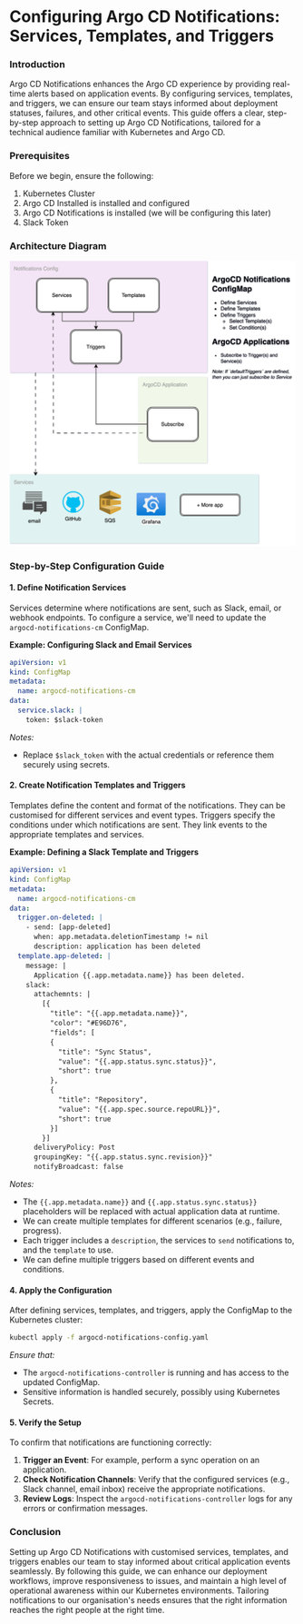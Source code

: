 # Configuring Argo CD Notifications: Services, Templates, and Triggers

### Introduction

Argo CD Notifications enhances the Argo CD experience by providing real-time alerts based on application events. By configuring services, templates, and triggers, we can ensure our team stays informed about deployment statuses, failures, and other critical events. This guide offers a clear, step-by-step approach to setting up Argo CD Notifications, tailored for a technical audience familiar with Kubernetes and Argo CD.

### Prerequisites

Before we begin, ensure the following:

1. Kubernetes Cluster
2. Argo CD Installed is installed and configured
3. Argo CD Notifications is installed (we will be configuring this later)
4. Slack Token

### Architecture Diagram

![architecture diagram](./images/argocd-notifications-architecture-diagram.svg)

### Step-by-Step Configuration Guide

#### 1. Define Notification Services

Services determine where notifications are sent, such as Slack, email, or webhook endpoints. To configure a service, we'll need to update the `argocd-notifications-cm` ConfigMap.

**Example: Configuring Slack and Email Services**

```yaml
apiVersion: v1
kind: ConfigMap
metadata:
  name: argocd-notifications-cm
data:
  service.slack: |
    token: $slack-token
```

*Notes:*
- Replace `$slack_token` with the actual credentials or reference them securely using secrets.

#### 2. Create Notification Templates and Triggers

Templates define the content and format of the notifications. They can be customised for different services and event types.
Triggers specify the conditions under which notifications are sent. They link events to the appropriate templates and services.

**Example: Defining a Slack Template and Triggers**

```yaml
apiVersion: v1
kind: ConfigMap
metadata:
  name: argocd-notifications-cm
data:
  trigger.on-deleted: |
    - send: [app-deleted]
      when: app.metadata.deletionTimestamp != nil
      description: application has been deleted
  template.app-deleted: |
    message: |
      Application {{.app.metadata.name}} has been deleted.
    slack:
      attachemnts: |
        [{
          "title": "{{.app.metadata.name}}",
          "color": "#E96D76",
          "fields": [
          {
            "title": "Sync Status",
            "value": "{{.app.status.sync.status}}",
            "short": true
          },
          {
            "title": "Repository",
            "value": "{{.app.spec.source.repoURL}}",
            "short": true
          }]
        }]
      deliveryPolicy: Post
      groupingKey: "{{.app.status.sync.revision}}"
      notifyBroadcast: false
```

*Notes:*
- The `{{.app.metadata.name}}` and `{{.app.status.sync.status}}` placeholders will be replaced with actual application data at runtime.
- We can create multiple templates for different scenarios (e.g., failure, progress).
- Each trigger includes a `description`, the services to `send` notifications to, and the `template` to use.
- We can define multiple triggers based on different events and conditions.

#### 4. Apply the Configuration

After defining services, templates, and triggers, apply the ConfigMap to the Kubernetes cluster:

```bash
kubectl apply -f argocd-notifications-config.yaml
```

*Ensure that:*
- The `argocd-notifications-controller` is running and has access to the updated ConfigMap.
- Sensitive information is handled securely, possibly using Kubernetes Secrets.

#### 5. Verify the Setup

To confirm that notifications are functioning correctly:

1. **Trigger an Event**: For example, perform a sync operation on an application.
2. **Check Notification Channels**: Verify that the configured services (e.g., Slack channel, email inbox) receive the appropriate notifications.
3. **Review Logs**: Inspect the `argocd-notifications-controller` logs for any errors or confirmation messages.

### Conclusion

Setting up Argo CD Notifications with customised services, templates, and triggers enables our team to stay informed about critical application events seamlessly. By following this guide, we can enhance our deployment workflows, improve responsiveness to issues, and maintain a high level of operational awareness within our Kubernetes environments. Tailoring notifications to our organisation's needs ensures that the right information reaches the right people at the right time.
